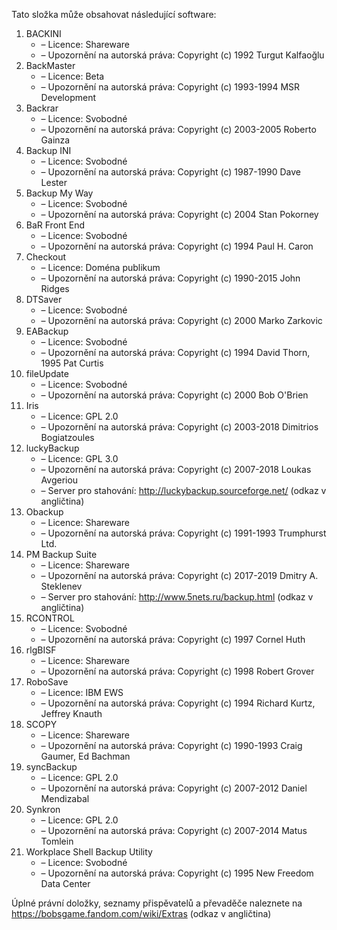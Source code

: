 ﻿Tato složka může obsahovat následující software:

1. BACKINI
   - – Licence: Shareware
   - – Upozornění na autorská práva: Copyright (c) 1992 Turgut Kalfaoğlu
2. BackMaster
   - – Licence: Beta
   - – Upozornění na autorská práva: Copyright (c) 1993-1994 MSR Development
3. Backrar
   - – Licence: Svobodné
   - – Upozornění na autorská práva: Copyright (c) 2003-2005 Roberto Gainza
4. Backup INI
   - – Licence: Svobodné
   - – Upozornění na autorská práva: Copyright (c) 1987-1990 Dave Lester
5. Backup My Way
   - – Licence: Svobodné
   - – Upozornění na autorská práva: Copyright (c) 2004 Stan Pokorney
6. BaR Front End
   - – Licence: Svobodné
   - – Upozornění na autorská práva: Copyright (c) 1994 Paul H. Caron
7. Checkout
   - – Licence: Doména publikum
   - – Upozornění na autorská práva: Copyright (c) 1990-2015 John Ridges
8. DTSaver
   - – Licence: Svobodné
   - – Upozornění na autorská práva: Copyright (c) 2000 Marko Zarkovic
9. EABackup
   - – Licence: Svobodné
   - – Upozornění na autorská práva: Copyright (c) 1994 David Thorn, 1995 Pat Curtis
10. fileUpdate
    - – Licence: Svobodné
    - – Upozornění na autorská práva: Copyright (c) 2000 Bob O'Brien
11. Iris
    - – Licence: GPL 2.0
    - – Upozornění na autorská práva: Copyright (c) 2003-2018 Dimitrios Bogiatzoules
12. luckyBackup
    - – Licence: GPL 3.0
    - – Upozornění na autorská práva: Copyright (c) 2007-2018 Loukas Avgeriou
    - – Server pro stahování: http://luckybackup.sourceforge.net/ (odkaz v angličtina)
13. Obackup
    - – Licence: Shareware
    - – Upozornění na autorská práva: Copyright (c) 1991-1993 Trumphurst Ltd.
14. PM Backup Suite
    - – Licence: Shareware
    - – Upozornění na autorská práva: Copyright (c) 2017-2019 Dmitry A. Steklenev
    - – Server pro stahování: http://www.5nets.ru/backup.html (odkaz v angličtina)
15. RCONTROL
    - – Licence: Svobodné
    - – Upozornění na autorská práva: Copyright (c) 1997 Cornel Huth
16. rlgBISF
    - – Licence: Shareware
    - – Upozornění na autorská práva: Copyright (c) 1998 Robert Grover
17. RoboSave
    - – Licence: IBM EWS
    - – Upozornění na autorská práva: Copyright (c) 1994 Richard Kurtz, Jeffrey Knauth
18. SCOPY
    - – Licence: Shareware
    - – Upozornění na autorská práva: Copyright (c) 1990-1993 Craig Gaumer, Ed Bachman
19. syncBackup
    - – Licence: GPL 2.0
    - – Upozornění na autorská práva: Copyright (c) 2007-2012 Daniel Mendizabal
20. Synkron
    - – Licence: GPL 2.0
    - – Upozornění na autorská práva: Copyright (c) 2007-2014 Matus Tomlein
21. Workplace Shell Backup Utility
    - – Licence: Svobodné
    - – Upozornění na autorská práva: Copyright (c) 1995 New Freedom Data Center

Úplné právní doložky, seznamy přispěvatelů a převaděče naleznete na https://bobsgame.fandom.com/wiki/Extras (odkaz v angličtina)
